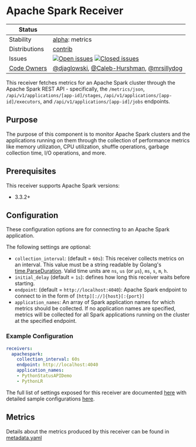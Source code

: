 # Apache Spark Receiver

<!-- status autogenerated section -->
| Status        |           |
| ------------- |-----------|
| Stability     | [alpha]: metrics   |
| Distributions | [contrib] |
| Issues        | [![Open issues](https://img.shields.io/github/issues-search/open-telemetry/opentelemetry-collector-contrib?query=is%3Aissue%20is%3Aopen%20label%3Areceiver%2Fapachespark%20&label=open&color=orange&logo=opentelemetry)](https://github.com/GlancingMind/opentelemetry-collector-contrib/issues?q=is%3Aopen+is%3Aissue+label%3Areceiver%2Fapachespark) [![Closed issues](https://img.shields.io/github/issues-search/open-telemetry/opentelemetry-collector-contrib?query=is%3Aissue%20is%3Aclosed%20label%3Areceiver%2Fapachespark%20&label=closed&color=blue&logo=opentelemetry)](https://github.com/GlancingMind/opentelemetry-collector-contrib/issues?q=is%3Aclosed+is%3Aissue+label%3Areceiver%2Fapachespark) |
| [Code Owners](https://github.com/GlancingMind/opentelemetry-collector-contrib/blob/main/CONTRIBUTING.md#becoming-a-code-owner)    | [@djaglowski](https://www.github.com/djaglowski), [@Caleb-Hurshman](https://www.github.com/Caleb-Hurshman), [@mrsillydog](https://www.github.com/mrsillydog) |

[alpha]: https://github.com/GlancingMind/opentelemetry-collector#alpha
[contrib]: https://github.com/GlancingMind/opentelemetry-collector-releases/tree/main/distributions/otelcol-contrib
<!-- end autogenerated section -->

This receiver fetches metrics for an Apache Spark cluster through the Apache Spark REST API - specifically, the `/metrics/json`, `/api/v1/applications/[app-id]/stages`, `/api/v1/applications/[app-id]/executors`, and `/api/v1/applications/[app-id]/jobs` endpoints.

## Purpose

The purpose of this component is to monitor Apache Spark clusters and the applications running on them through the collection of performance metrics like memory utilization, CPU utilization, shuffle operations, garbage collection time, I/O operations, and more.

## Prerequisites

This receiver supports Apache Spark versions:

- 3.3.2+

## Configuration

These configuration options are for connecting to an Apache Spark application.

The following settings are optional:

- `collection_interval`: (default = `60s`): This receiver collects metrics on an interval. This value must be a string readable by Golang's [time.ParseDuration](https://pkg.go.dev/time#ParseDuration). Valid time units are `ns`, `us` (or `µs`), `ms`, `s`, `m`, `h`.
- `initial_delay` (default = `1s`): defines how long this receiver waits before starting.
- `endpoint`: (default = `http://localhost:4040`): Apache Spark endpoint to connect to in the form of `[http][://]{host}[:{port}]`
- `application_names`: An array of Spark application names for which metrics should be collected. If no application names are specified, metrics will be collected for all Spark applications running on the cluster at the specified endpoint.

### Example Configuration

```yaml
receivers:
  apachespark:
    collection_interval: 60s
    endpoint: http://localhost:4040
    application_names:
    - PythonStatusAPIDemo
    - PythonLR
```

The full list of settings exposed for this receiver are documented [here](./config.go) with detailed sample configurations [here](./testdata/config.yaml).

## Metrics

Details about the metrics produced by this receiver can be found in [metadata.yaml](./metadata.yaml)
